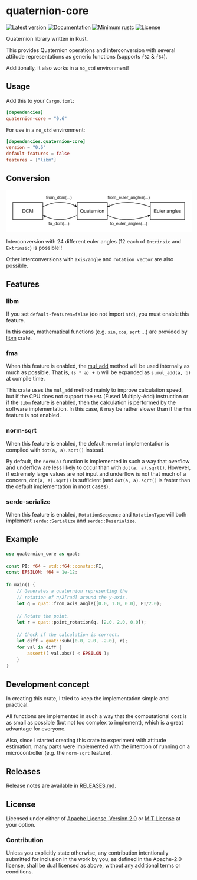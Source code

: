# quaternion-core

[![Latest version](https://img.shields.io/crates/v/quaternion-core?color=orange&style=flat-square)](https://crates.io/crates/quaternion-core)
[![Documentation](https://img.shields.io/docsrs/quaternion-core/latest?color=brightgreen&style=flat-square&logo=docs.rs)](https://docs.rs/quaternion-core)
![Minimum rustc](https://img.shields.io/badge/rustc-1.60+-red.svg?style=flat-square&logo=rust)
![License](https://img.shields.io/crates/l/quaternion-core?color=blue&style=flat-square)

Quaternion library written in Rust.

This provides Quaternion operations and interconversion with several attitude 
representations as generic functions (supports `f32` & `f64`).

Additionally, it also works in a `no_std` environment!

## Usage

Add this to your `Cargo.toml`:

```toml
[dependencies]
quaternion-core = "0.6"
```

For use in a `no_std` environment:

```toml
[dependencies.quaternion-core]
version = "0.6"
default-features = false
features = ["libm"]
```

## Conversion

![Conversion (DCM <--> Quaternion <--> Euler angles)](https://raw.githubusercontent.com/HamaguRe/quaternion-core/master/conversion.png)

Interconversion with 24 different euler angles (12 each of `Intrinsic` and `Extrinsic`) 
is possible!!

Other interconversions with `axis/angle` and `rotation vector` are also possible.

## Features

### libm

If you set `default-features=false` (do not import `std`), you must enable this feature.

In this case, mathematical functions (e.g. `sin`, `cos`, `sqrt` ...) are provided by 
[libm](https://crates.io/crates/libm) crate.

### fma

When this feature is enabled, the 
[mul_add](https://docs.rs/num-traits/0.2.15/num_traits/float/trait.Float.html#tymethod.mul_add) 
method will be used internally as much as possible.
That is, `(s * a) + b` will be expanded as `s.mul_add(a, b)` at compile time.

This crate uses the `mul_add` method mainly to improve calculation speed, but if the CPU does 
not support the `FMA` (Fused Multiply-Add) instruction or if the `libm` feature is 
enabled, then the calculation is performed by the software implementation.
In this case, it may be rather slower than if the `fma` feature is not enabled.

### norm-sqrt

When this feature is enabled, the default `norm(a)` implementation is compiled with 
`dot(a, a).sqrt()` instead.

By default, the `norm(a)` function is implemented in such a way that overflow and 
underflow are less likely to occur than with `dot(a, a).sqrt()`. However, if extremely 
large values are not input and underflow is not that much of a concern, 
`dot(a, a).sqrt()` is sufficient (and `dot(a, a).sqrt()` is faster than the default implementation in most cases).

### serde-serialize

When this feature is enabled, `RotationSequence` and `RotationType` will both
implement `serde::Serialize` and `serde::Deserialize`.

## Example

```rust
use quaternion_core as quat;

const PI: f64 = std::f64::consts::PI;
const EPSILON: f64 = 1e-12;

fn main() {
    // Generates a quaternion representing the
    // rotation of π/2[rad] around the y-axis.
    let q = quat::from_axis_angle([0.0, 1.0, 0.0], PI/2.0);

    // Rotate the point.
    let r = quat::point_rotation(q, [2.0, 2.0, 0.0]);

    // Check if the calculation is correct.
    let diff = quat::sub([0.0, 2.0, -2.0], r);
    for val in diff {
        assert!( val.abs() < EPSILON );
    }
}
```

## Development concept

In creating this crate, I tried to keep the implementation simple and practical.

All functions are implemented in such a way that the computational cost is as small as 
possible (but not too complex to implement), which is a great advantage for everyone.

Also, since I started creating this crate to experiment with attitude estimation, many parts 
were implemented with the intention of running on a microcontroller (e.g. the `norm-sqrt` feature).

## Releases

Release notes are available in [RELEASES.md](RELEASES.md).

## License

Licensed under either of
[Apache License, Version 2.0](https://www.apache.org/licenses/LICENSE-2.0)
or
[MIT License](https://opensource.org/licenses/MIT)
at your option.

### Contribution

Unless you explicitly state otherwise, any contribution intentionally submitted 
for inclusion in the work by you, as defined in the Apache-2.0 license, shall 
be dual licensed as above, without any additional terms or conditions.
